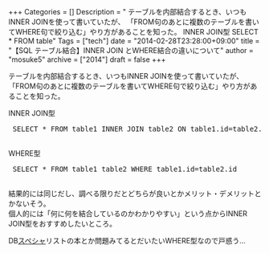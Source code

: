 +++
Categories = []
Description = " テーブルを内部結合するとき、いつもINNER JOINを使って書いていたが、 「FROM句のあとに複数のテーブルを書いてWHERE句で絞り込む」やり方があることを知った。  INNER JOIN型  SELECT * FROM table"
Tags = ["tech"]
date = "2014-02-28T23:28:00+09:00"
title = "【SQL テーブル結合】INNER JOIN とWHERE結合の違いについて"
author = "mosuke5"
archive = ["2014"]
draft = false
+++

<body>
<p>テーブルを内部結合するとき、いつもINNER JOINを使って書いていたが、<br>
「FROM句のあとに複数のテーブルを書いてWHERE句で絞り込む」やり方があることを知った。</p>
<p>INNER JOIN型</p>
<pre class="code lang-mysql" data-lang="mysql" data-unlink> SELECT * FROM table1 INNER JOIN table2 ON table1.id=table2.id
 
</pre>
<p>WHERE型</p>
<pre class="code lang-mysql" data-lang="mysql" data-unlink> SELECT * FROM table1 table2 WHERE table1.id=table2.id
 
</pre>
<p>結果的には同じだし、調べる限りだとどちらが良いとかメリット・デメリットとかないそう。<br>
個人的には「何に何を結合しているのかわかりやすい」という点からINNER JOIN型をおすすめしたいところ。</p>
<p>DB<a class="keyword" href="http://d.hatena.ne.jp/keyword/%A5%B9%A5%DA%A5%B7%A5%E3">スペシャ</a>リストの本とか問題みてるとだいたいWHERE型なので戸惑う…</p>
</body>

